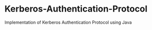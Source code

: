 Kerberos-Authentication-Protocol
================================

Implementation of Kerberos Authentication Protocol using Java
